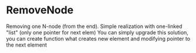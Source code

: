 # RemoveNode
Removing one N-node (from the end). Simple realization with one-linked "list" (only one pointer for next elem)
You can simply upgrade this solution, you can create function what creates new element and modifying pointer to the next element
